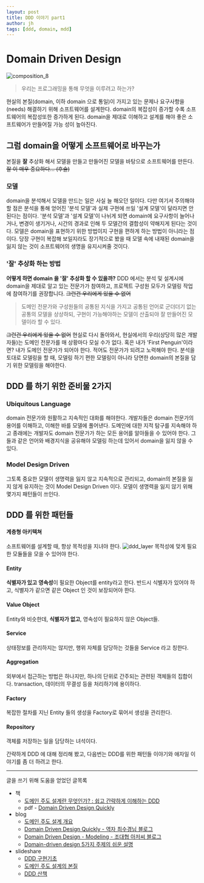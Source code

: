 ```yaml
---
layout: post
title: DDD 이야기 part1
author: jh
tags: [ddd, domain, mdd]
---
```

# Domain Driven Design

![composition_8]({{site.url}}/public/posts_images/composition_8.jpeg)
> 우리는 프로그래밍을 통해 무엇을 이루려고 하는가?

현실의 본질(domain, 이하 domain 으로 통일)이 가지고 있는 문제나 요구사항을(needs) 해결하기 위해 소프트웨어를 설계한다.
domain의 복잡성이 증가할 수록 소프트웨어의 복잡성또한 증가하게 된다.
domain을 제대로 이해하고 설계를 해야 좋은 소프트웨어가 만들어질 가능 성이 높아진다.

## 그럼 domain을 어떻게 소프트웨어로 바꾸는가
본질을 **잘** 추상화 해서 모델을 만들고
만들어진 모델을 바탕으로 소프트웨어를 만든다.
<strike>잘 이 매우 중요하다... (후술)</strike>

### 모델
domain을 분석해서 모델을 만드는 일은 사실 늘 해오던 일이다. 다만 여기서 주의해야 할 점은 분석을 통해 얻어진 '분석 모델'과 실제 구현에 쓰일 '설계 모델'이 달라지면 안된다는 점이다.
'분석 모델'과 '설계 모델'이 나뉘게 되면 domain에 요구사항이 늘어나거나, 변경이 생기거나, 시간의 경과로 인해 두 모델간의 결합성이 약해지게 된다는 것이다.
모델은 domain을 표현하기 위한 방법이지 구현을 편하게 하는 방법이 아니라는 점이다.
당장 구현이 복잡해 보일지라도 장기적으로 봤을 때 모델 속에 내재된 domain을 잃지 않는 것이 소프트웨어의 생명을 유지시켜줄 것이다.

### '잘' 추상화 하는 방법
**어떻게 하면 domain 을 '잘' 추상화 할 수 있을까?**
DDD 에서는 분석 및 설계시에 domain을 제대로 알고 있는 전문가가 참여하고, 프로젝트 구성원 모두가 모델링 작업에 참여하기를 권장합니다.
<strike>그런건 우리에게 있을 수 없어</strike>
> 도메인 전문가와 구성원들의 공통된 지식을 가지고 공통된 언어로 군더더기 없는 공통의 모델을 상상하되, 구현이 가능해야하는 모델이 산출되야 잘 만들어진 모델이라 할 수 있다.

<strike>그런건 우리에게 있을 수 없어</strike>
현실로 다시 돌아와서, 현실에서의 우리(상당히 많은 개발자들)는 도메인 전문가를 매 상황마다 모실 수가 없다. 혹은 내가 'First Penguin'이라면?
내가 도메인 전문가가 되어야 한다. 적어도 전문가가 되려고 노력해야 한다. 분석을 토대로 모델링을 할 때, 모델링 하기 편한 모델링이 아니라 당면한 domain의 본질을 담기 위한 모델링을 해야한다.

## DDD 를 하기 위한 준비물 2가지
### Ubiquitous Language
domain 전문가와 원활하고 지속적인 대화를 해야한다. 개발자들은 domain 전문가의 용어를 이해하고, 이해한 바를 모델에 풀어낸다. 도메인에 대한 지적 탐구를 지속해야 하고 종래에는 개발자도 domain 전문가가 하는 모든 용어를 알아들을 수 있어야 한다.
그들과 같은 언어와 배경지식을 공유해야 모델링 하는데 있어서 domain을 잃지 않을 수 있다.
### Model Design Driven
그토록 중요한 모델이 생명력을 잃지 않고 지속적으로 관리되고, domain의 본질을 잃지 않게 유지하는 것이 Model Design Driven 이다.
모델이 생명력을 잃지 않기 위해 몇가지 패턴들이 쓰인다.

## DDD 를 위한 패턴들
#### 계층형 아키텍쳐
소프트웨어를 설계할 때, 항상 목적성을 지녀야 한다.
![ddd_layer]({{site.url}}/public/posts_images/ddd_layer.png)
목적성에 맞게 필요한 모듈들을 모을 수 있어야 한다.
#### Entity
**식별자가 있고** **영속성**이 필요한 Object를 entity라고 한다. 반드시 식별자가 있어야 하고, 식별자가 같으면 같은 Object 인 것이 보장되어야 한다.
#### Value Object
Entity와 비슷한데, **식별자가 없고**, 영속성이 필요하지 않은 Object들.
#### Service
상태정보를 관리하지는 않지만, 행위 자체를 담당하는 것들을 Service 라고 칭한다.
#### Aggregation
외부에서 접근하는 방법은 하나지만, 하나의 단위로 간주되는 관련된 객체들의 집합이다. transaction, 데이터의 무결성 등을 처리하기에 용이하다.
#### Factory
복잡한 절차를 지닌 Entity 들의 생성을 Factory로 묶어서 생성을 관리한다.
#### Repository
객체를 저장하는 일을 담당하는 녀석이다.

간략하게 DDD 에 대해 정리해 봤고, 다음번는 DDD를 위한 패턴들 이야기와 애자일 이야기를 좀 더 하려고 한다.

-------
글을 쓰기 위해 도움을 얻었던 글목록
* 책
    * [도메인 주도 설계란 무엇인가? : 쉽고 간략하게 이해하는 DDD](http://www.yes24.com/24/goods/5445597)
    * pdf - [Domain Driven Design Quickly](https://www.infoq.com/minibooks/domain-driven-design-quickly)
* blog
    * [도메인 주도 설계 개요](http://cyberx.tistory.com/57)
    * [Domain Driven Design Quickly - 역자 최수경님 블로그](http://cskstory.tistory.com/entry/DDD-Quickly-%EC%9A%94%EC%95%BD)
    * [Domain Driven Design - Modeling - 조대협 아저씨 블로그](http://bcho.tistory.com/360)
    * [Domain-driven design 5가지 주제의 쉬운 설명](http://vandbt.tistory.com/5)
* slideshare
    * [DDD 구현기초](https://www.slideshare.net/madvirus/ddd-final)
    * [도메인 주도 설계의 본질](https://www.slideshare.net/baejjae93/ss-27536729)
    * [DDD 산책](https://www.slideshare.net/gyumee/ddd-10067384)
